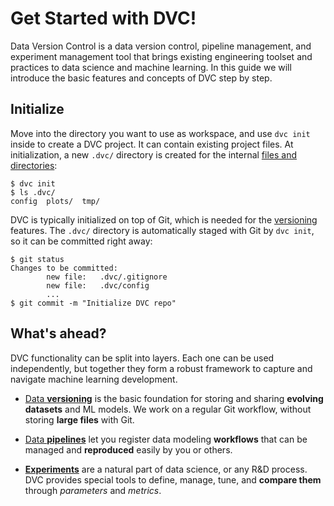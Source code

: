 # Get Started with DVC!

Data Version Control is a data version control, pipeline management, and
experiment management tool that brings existing engineering toolset and
practices to data science and machine learning. In this guide we will introduce
the basic features and concepts of DVC step by step.

## Initialize

Move into the directory you want to use as <abbr>workspace</abbr>, and use
`dvc init` inside to create a <abbr>DVC project</abbr>. It can contain existing
project files. At initialization, a new `.dvc/` directory is created for the
internal [files and directories](/doc/user-guide/dvc-files-and-directories):

```dvc
$ dvc init
$ ls .dvc/
config  plots/  tmp/
```

DVC is typically initialized on top of Git, which is needed for the
[versioning](/doc/tutorials/get-started/data-versioning) features. The `.dvc/`
directory is automatically staged with Git by `dvc init`, so it can be committed
right away:

```dvc
$ git status
Changes to be committed:
        new file:   .dvc/.gitignore
        new file:   .dvc/config
        ...
$ git commit -m "Initialize DVC repo"
```

## What's ahead?

DVC functionality can be split into layers. Each one can be used independently,
but together they form a robust framework to capture and navigate machine
learning development.

- [Data **versioning**](/doc/tutorials/get-started/data-versioning) is the basic
  foundation for storing and sharing **evolving datasets** and ML models. We
  work on a regular Git workflow, without storing **large files** with Git.

- [Data **pipelines**](/doc/tutorials/get-started/data-pipelines) let you
  register data modeling **workflows** that can be managed and **reproduced**
  easily by you or others.

- [**Experiments**](/doc/tutorials/get-started/experiments) are a natural part
  of data science, or any R&D process. DVC provides special tools to define,
  manage, tune, and **compare them** through _parameters_ and _metrics_.
